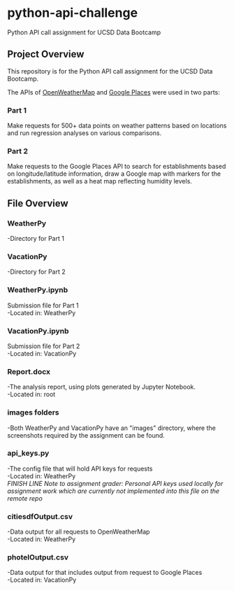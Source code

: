 # python-api-challenge
Python API call assignment for UCSD Data Bootcamp

## Project Overview
This repository is for the Python API call assignment for the UCSD Data Bootcamp.

The APIs of [OpenWeatherMap](https://openweathermap.org/api) and [Google Places](https://developers.google.com/places/web-service/overview) were used in two parts:


### Part 1
Make requests for 500+ data points on weather patterns based on locations and run regression analyses on various comparisons.

### Part 2
Make requests to the Google Places API to search for establishments based on longitude/latitude information, draw a Google map with markers for the establishments,
as well as a heat map reflecting humidity levels.

## File Overview

### WeatherPy
-Directory for Part 1

### VacationPy
-Directory for Part 2

### WeatherPy.ipynb
Submission file for Part 1\
-Located in: WeatherPy

### VacationPy.ipynb
Submission file for Part 2\
-Located in: VacationPy

### Report.docx
-The analysis report, using plots generated by Jupyter Notebook.\
-Located in: root

### images folders
-Both WeatherPy and VacationPy have an "images" directory, where the screenshots required by the assignment can be found.

### api_keys.py
-The config file that will hold API keys for requests\
-Located in: WeatherPy\
*FINISH LINE Note to assignment grader: Personal API keys used locally for assignment work which are currently not implemented into this file on the remote repo*

### citiesdfOutput.csv
-Data output for all requests to OpenWeatherMap\
-Located in: WeatherPy

### photelOutput.csv
-Data output for that includes output from request to Google Places\
-Located in: VacationPy
